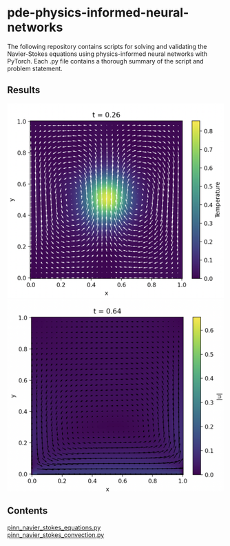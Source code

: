 # pde-physics-informed-neural-networks

The following repository contains scripts for solving and validating the Navier-Stokes equations using physics-informed neural networks with PyTorch. Each .py file contains a thorough summary of the script and problem statement.

## Results

![PINN Heat Solution](assets/convection.png)
![PINN Heat Solution](assets/spiral.png)

## Contents
[pinn_navier_stokes_equations.py](#pinn_navier_stokes_equations.py)  
[pinn_navier_stokes_convection.py](#pinn_navier_stokes_convection.py)  

